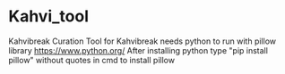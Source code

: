 # Kahvi_tool
Kahvibreak Curation Tool for Kahvibreak
needs python to run with pillow library
https://www.python.org/
After installing python type "pip install pillow" without quotes in cmd to install pillow
